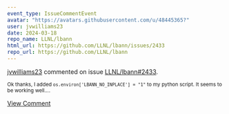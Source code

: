 ```yaml
---
event_type: IssueCommentEvent
avatar: "https://avatars.githubusercontent.com/u/48445365?"
user: jvwilliams23
date: 2024-03-18
repo_name: LLNL/lbann
html_url: https://github.com/LLNL/lbann/issues/2433
repo_url: https://github.com/LLNL/lbann
---
```


<a href='https://github.com/jvwilliams23' target='_blank'>jvwilliams23</a> commented on issue <a href='https://github.com/LLNL/lbann/issues/2433' target='_blank'>LLNL/lbann#2433</a>.

<small>Ok thanks, I added `os.environ['LBANN_NO_INPLACE'] = "1"` to my python script. It seems to be working well....</small>

<a href='https://github.com/LLNL/lbann/issues/2433' target='_blank'>View Comment</a>